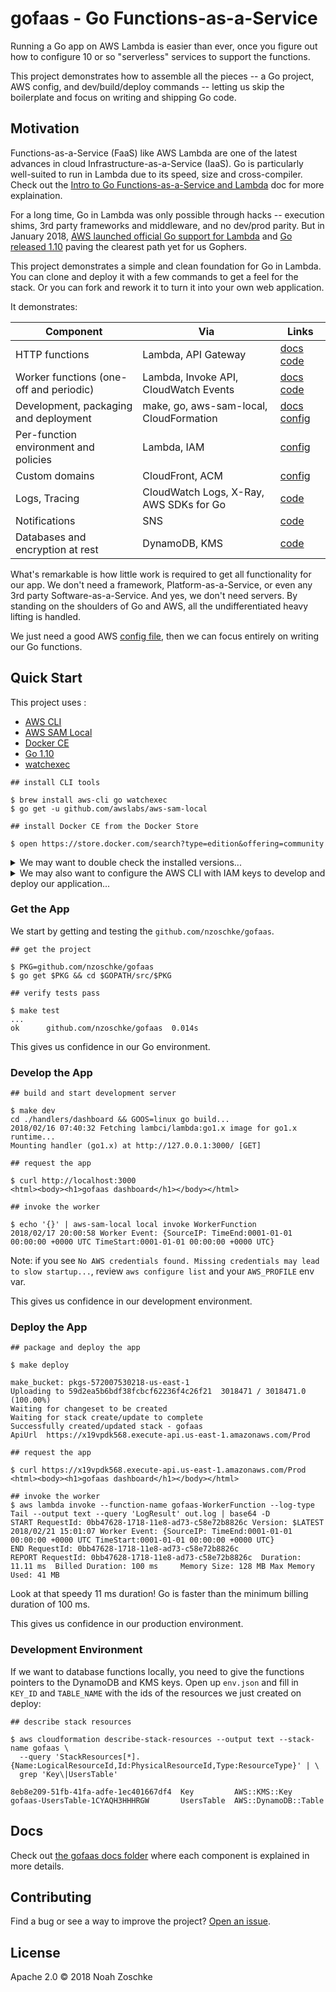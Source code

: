 # gofaas - Go Functions-as-a-Service

Running a Go app on AWS Lambda is easier than ever, once you figure out how to configure 10 or so "serverless" services to support the functions.

This project demonstrates how to assemble all the pieces -- a Go project, AWS config, and dev/build/deploy commands -- letting us skip the boilerplate and focus on writing and shipping Go code.

## Motivation

Functions-as-a-Service (FaaS) like AWS Lambda are one of the latest advances in cloud Infrastructure-as-a-Service (IaaS). Go is particularly well-suited to run in Lambda due to its speed, size and cross-compiler. Check out the [Intro to Go Functions-as-a-Service and Lambda](docs/intro-go-faas.md) doc for more explaination.

For a long time, Go in Lambda was only possible through hacks -- execution shims, 3rd party frameworks and middleware, and no dev/prod parity. But in January 2018, [AWS launched official Go support for Lambda](https://aws.amazon.com/blogs/compute/announcing-go-support-for-aws-lambda/) and [Go released 1.10](https://golang.org/doc/go1.10) paving the clearest path yet for us Gophers.

This project demonstrates a simple and clean foundation for Go in Lambda. You can clone and deploy it with a few commands to get a feel for the stack. Or you can fork and rework it to turn it into your own web application.

It demonstrates:

| Component                               | Via                                     |  Links                                                |
| --------------------------------------- |-----------------------------------------|-------------------------------------------------------|
| HTTP functions                          | Lambda, API Gateway                     | [docs](docs/http-functions.md) [code](dashboard.go)   |
| Worker functions (one-off and periodic) | Lambda, Invoke API, CloudWatch Events   | [docs](docs/worker-functions.md) [code](worker.go)    |
| Development, packaging and deployment   | make, go, aws-sam-local, CloudFormation | [docs](docs/dev-package-deploy.md) [config](Makefile) |
| Per-function environment and policies   | Lambda, IAM                             | [config](template.yml)                                |
| Custom domains                          | CloudFront, ACM                         | [config](template.yml)                                |
| Logs, Tracing                           | CloudWatch Logs, X-Ray, AWS SDKs for Go | [code](aws.go)                                        |
| Notifications                           | SNS                                     | [code](notify.go)                                     |
| Databases and encryption at rest        | DynamoDB, KMS                           | [code](user.go)                                       |

What's remarkable is how little work is required to get all functionality for our app. We don't need a framework, Platform-as-a-Service, or even any 3rd party Software-as-a-Service. And yes, we don't need servers. By standing on the shoulders of Go and AWS, all the undifferentiated heavy lifting is handled.

We just need a good AWS [config file](template.yml), then we can focus entirely on writing our Go functions.

## Quick Start

This project uses :

- [AWS CLI](https://aws.amazon.com/cli/)
- [AWS SAM Local](https://docs.aws.amazon.com/lambda/latest/dg/test-sam-local.html)
- [Docker CE](https://www.docker.com/community-edition)
- [Go 1.10](https://golang.org/)
- [watchexec](https://github.com/mattgreen/watchexec)

```console
## install CLI tools

$ brew install aws-cli go watchexec
$ go get -u github.com/awslabs/aws-sam-local 

## install Docker CE from the Docker Store

$ open https://store.docker.com/search?type=edition&offering=community
```

<details>
<summary>We may want to double check the installed versions...</summary>
&nbsp;

```console
## check versions

$ aws --version
aws-cli/1.14.40 Python/3.6.4 Darwin/17.4.0 botocore/1.8.44

$ aws-sam-local -v
sam version snapshot

$ docker version
Client:
 Version:	17.12.0-ce
 API version:	1.35
 Go version:	go1.9.2
 Git commit:	c97c6d6
 Built:	Wed Dec 27 20:03:51 2017
 OS/Arch:	darwin/amd64

Server:
 Engine:
  Version:	17.12.0-ce
  API version:	1.35 (minimum version 1.12)
  Go version:	go1.9.2
  Git commit:	c97c6d6
  Built:	Wed Dec 27 20:12:29 2017
  OS/Arch:	linux/amd64
  Experimental:	true

$ go version
go version go1.10 darwin/amd64

$ watchexec --version
watchexec 1.8.6
```
</details>

<details>
<summary>We may also want to configure the AWS CLI with IAM keys to develop and deploy our application...</summary>
&nbsp;

Follow the [Creating an IAM User in Your AWS Account](https://docs.aws.amazon.com/IAM/latest/UserGuide/id_users_create.html) doc to create a IAM user with programmatic access. Call the user `gofaas-admin` and attach the "Administrator Access" policy for now.

Then configure the CLI. Here we are creating a new profile that we can switch to with `export AWS_PROFILE=gofaas`. This will help us isolate our experiments from other AWS work.

```console
## configure the AWS CLI with keys

$ aws configure --profile gofaas
AWS Access Key ID [None]: AKIA................
AWS Secret Access Key [None]: PQN4CWZXXbJEgnrom2fP0Z+z................
Default region name [None]: us-east-1
Default output format [None]: json

## configure this session to use the profile

$ export AWS_PROFILE=gofaas

## verify the profile

$ aws iam get-user
{
    "User": {
        "Path": "/",
        "UserName": "gofaas-admin",
        "UserId": "AIDAJA44LJEOECDPZ3S5U",
        "Arn": "arn:aws:iam::572007530218:user/gofaas-admin",
        "CreateDate": "2018-02-16T16:17:24Z"
    }
}
```
</details>

### Get the App

We start by getting and testing the `github.com/nzoschke/gofaas`.

```console
## get the project

$ PKG=github.com/nzoschke/gofaas
$ go get $PKG && cd $GOPATH/src/$PKG

## verify tests pass

$ make test
...
ok  	github.com/nzoschke/gofaas	0.014s
```

This gives us confidence in our Go environment.

### Develop the App

```console
## build and start development server

$ make dev
cd ./handlers/dashboard && GOOS=linux go build...
2018/02/16 07:40:32 Fetching lambci/lambda:go1.x image for go1.x runtime...
Mounting handler (go1.x) at http://127.0.0.1:3000/ [GET]
```

```console
## request the app

$ curl http://localhost:3000
<html><body><h1>gofaas dashboard</h1></body></html>

## invoke the worker

$ echo '{}' | aws-sam-local local invoke WorkerFunction
2018/02/17 20:00:58 Worker Event: {SourceIP: TimeEnd:0001-01-01 00:00:00 +0000 UTC TimeStart:0001-01-01 00:00:00 +0000 UTC}
```

Note: if you see `No AWS credentials found. Missing credentials may lead to slow startup...`, review `aws configure list` and your `AWS_PROFILE` env var.

This gives us confidence in our development environment.

### Deploy the App

```console
## package and deploy the app

$ make deploy

make_bucket: pkgs-572007530218-us-east-1
Uploading to 59d2ea5b6bdf38fcbcf62236f4c26f21  3018471 / 3018471.0  (100.00%)
Waiting for changeset to be created
Waiting for stack create/update to complete
Successfully created/updated stack - gofaas
ApiUrl	https://x19vpdk568.execute-api.us-east-1.amazonaws.com/Prod
```

```console
## request the app

$ curl https://x19vpdk568.execute-api.us-east-1.amazonaws.com/Prod
<html><body><h1>gofaas dashboard</h1></body></html>

## invoke the worker
$ aws lambda invoke --function-name gofaas-WorkerFunction --log-type Tail --output text --query 'LogResult' out.log | base64 -D
START RequestId: 0bb47628-1718-11e8-ad73-c58e72b8826c Version: $LATEST
2018/02/21 15:01:07 Worker Event: {SourceIP: TimeEnd:0001-01-01 00:00:00 +0000 UTC TimeStart:0001-01-01 00:00:00 +0000 UTC}
END RequestId: 0bb47628-1718-11e8-ad73-c58e72b8826c
REPORT RequestId: 0bb47628-1718-11e8-ad73-c58e72b8826c	Duration: 11.11 ms	Billed Duration: 100 ms 	Memory Size: 128 MB	Max Memory Used: 41 MB
```

Look at that speedy 11 ms duration! Go is faster than the minimum billing duration of 100 ms.

This gives us confidence in our production environment.

### Development Environment

If we want to database functions locally, you need to give the functions pointers to the DynamoDB and KMS keys. Open up `env.json` and fill in `KEY_ID` and `TABLE_NAME` with the ids of the resources we just created on deploy:

```console
## describe stack resources

$ aws cloudformation describe-stack-resources --output text --stack-name gofaas \
  --query 'StackResources[*].{Name:LogicalResourceId,Id:PhysicalResourceId,Type:ResourceType}' | \
  grep 'Key\|UsersTable'

8eb8e209-51fb-41fa-adfe-1ec401667df4  Key         AWS::KMS::Key
gofaas-UsersTable-1CYAQH3HHHRGW       UsersTable  AWS::DynamoDB::Table
```

## Docs

Check out [the gofaas docs folder](docs/) where each component is explained in more details.

## Contributing

Find a bug or see a way to improve the project? [Open an issue](https://github.com/nzoschke/gofaas/issues).

## License

Apache 2.0 © 2018 Noah Zoschke
